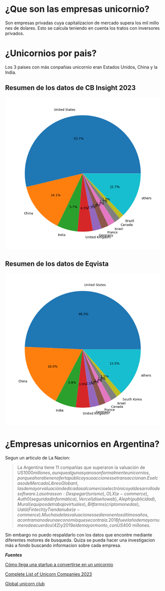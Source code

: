 # ¿Que son las empresas unicornio?
Son empresas privadas cuya capitalizacion de mercado supera los mil millo
nes de dolares. Esto se calcula teniendo en cuenta los tratos con inversores privados.

# ¿Unicornios por pais?
Los 3 paises con más conpañias unicornio eran Estados
Unidos, China y la India.
## Resumen de los datos de CB Insight 2023
![Grafico circular basado en los datos de CB Insight](unicorns-cake-CB-Insights-2023.png)
## Resumen de los datos de Eqvista
![Grafico circular basado en los datos de Eqvista](unicors-cake-Eqvista.png)

# ¿Empresas unicornios en Argentina?
Segun un articulo de La Nacion:
> La Argentina tiene 11 compañías que superaron la valuación de US$1000 millones, aunque algunas ya no son formalmente unicornios, porque ahora tienen oferta pública y sus acciones se transaccionan. Es el caso de MercadoLibre o Globant, las de mayor valuación dedicadas al comercio electrónico y al desarrollo de software. Las otras son: Despegar (turismo), OLX (e-commerce), Auth0 (seguridad informática), Vercel (diseño web), Aleph (publicidad), Mural (equipos de trabajo virtuales), Bitfarms (criptomonedas), Ualá (Fintech) y Tiendanube (e-commerce). Muchas de las valuaciones se dieron en los últimos años, a contramano de una economía que se contraía. 2018 fue el año de mayor numero de acuerdos (42) y 2019 el de mayor monto, con US$400 millones.

Sin embargo no puedo respaldarlo con los datos que encontre mediante diferentes
motores de busqueda. Quiza se pueda hacer una investigacion más a fondo buscando
informacion sobre cada empresa.

***Fuentes***

[Cómo llega una startup a convertirse en un unicornio](https://www.lanacion.com.ar/economia/como-llega-una-startup-a-convertirse-en-un-unicornio-nid22082021/)

[Complete List of Unicorn Companies 2023](https://eqvista.com/complete-list-unicorn-companies/)

[Global unicorn club](https://www.cbinsights.com/reports/CB-Insights_Global-Unicorn-Club_2023.xlsx)
